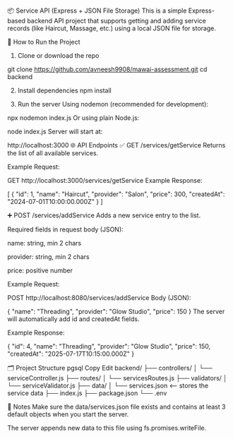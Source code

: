 📦 Service API (Express + JSON File Storage)
This is a simple Express-based backend API project that supports getting and adding service records (like Haircut, Massage, etc.) using a local JSON file for storage.

🚀 How to Run the Project
1. Clone or download the repo

git clone https://github.com/avneesh9908/mawai-assessment.git
cd backend

2. Install dependencies
npm install

3. Run the server
Using nodemon (recommended for development):


npx nodemon index.js
Or using plain Node.js:


node index.js
Server will start at:


http://localhost:3000
🌐 API Endpoints
✅ GET /services/getService
Returns the list of all available services.

Example Request:


GET http://localhost:3000/services/getService
Example Response:


[
  {
    "id": 1,
    "name": "Haircut",
    "provider": "Salon",
    "price": 300,
    "createdAt": "2024-07-01T10:00:00.000Z"
  }
]



➕ POST /services/addService
Adds a new service entry to the list.

Required fields in request body (JSON):

name: string, min 2 chars

provider: string, min 2 chars

price: positive number

Example Request:

POST http://localhost:8080/services/addService
Body (JSON):

{
  "name": "Threading",
  "provider": "Glow Studio",
  "price": 150
}
The server will automatically add id and createdAt fields.

Example Response:


{
  "id": 4,
  "name": "Threading",
  "provider": "Glow Studio",
  "price": 150,
  "createdAt": "2025-07-17T10:15:00.000Z"
}



🗂 Project Structure
pgsql
Copy
Edit
backend/
├── controllers/
│   └── serviceController.js
├── routes/
│   └── servicesRoutes.js
├── validators/
│   └── serviceValidator.js
├── data/
│   └── services.json         <-- stores the service data
├── index.js
├── package.json
└── .env



📝 Notes
Make sure the data/services.json file exists and contains at least 3 default objects when you start the server.

The server appends new data to this file using fs.promises.writeFile.

